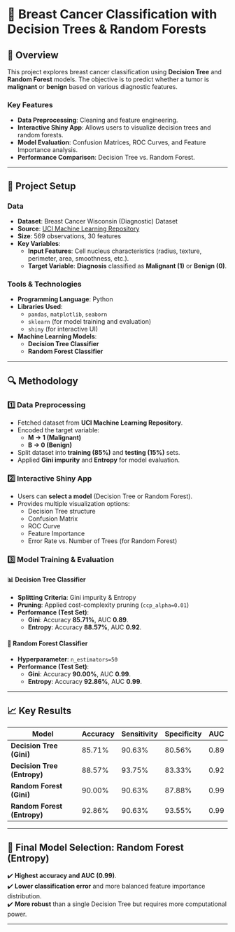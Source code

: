 # 🏥 Breast Cancer Classification with Decision Trees & Random Forests

## 📌 Overview  
This project explores breast cancer classification using **Decision Tree** and **Random Forest** models. The objective is to predict whether a tumor is **malignant** or **benign** based on various diagnostic features.

### **Key Features**  
- **Data Preprocessing**: Cleaning and feature engineering.
- **Interactive Shiny App**: Allows users to visualize decision trees and random forests.
- **Model Evaluation**: Confusion Matrices, ROC Curves, and Feature Importance analysis.
- **Performance Comparison**: Decision Tree vs. Random Forest.

---

## 📂 Project Setup  

### **Data**  
- **Dataset**: Breast Cancer Wisconsin (Diagnostic) Dataset  
- **Source**: [UCI Machine Learning Repository](https://archive.ics.uci.edu/dataset/17/breast+cancer+wisconsin+diagnostic)  
- **Size**: 569 observations, 30 features  
- **Key Variables**:  
  - **Input Features**: Cell nucleus characteristics (radius, texture, perimeter, area, smoothness, etc.).  
  - **Target Variable**: **Diagnosis** classified as **Malignant (1)** or **Benign (0)**.  

### **Tools & Technologies**
- **Programming Language**: Python  
- **Libraries Used**:
  - `pandas`, `matplotlib`, `seaborn`
  - `sklearn` (for model training and evaluation)
  - `shiny` (for interactive UI)
- **Machine Learning Models**:
  - **Decision Tree Classifier**
  - **Random Forest Classifier**

---

## 🔍 Methodology  

### **1️⃣ Data Preprocessing**
- Fetched dataset from **UCI Machine Learning Repository**.
- Encoded the target variable:  
  - **M → 1 (Malignant)**  
  - **B → 0 (Benign)**
- Split dataset into **training (85%)** and **testing (15%)** sets.
- Applied **Gini impurity** and **Entropy** for model evaluation.

### **2️⃣ Interactive Shiny App**
- Users can **select a model** (Decision Tree or Random Forest).  
- Provides multiple visualization options:
  - Decision Tree structure
  - Confusion Matrix
  - ROC Curve
  - Feature Importance
  - Error Rate vs. Number of Trees (for Random Forest)

### **3️⃣ Model Training & Evaluation**  

#### 📊 **Decision Tree Classifier**
- **Splitting Criteria**: Gini impurity & Entropy  
- **Pruning**: Applied cost-complexity pruning (`ccp_alpha=0.01`)  
- **Performance (Test Set)**:
  - **Gini**: Accuracy **85.71%**, AUC **0.89**.
  - **Entropy**: Accuracy **88.57%**, AUC **0.92**.

#### 📌 **Random Forest Classifier**
- **Hyperparameter**: `n_estimators=50`
- **Performance (Test Set)**:
  - **Gini**: Accuracy **90.00%**, AUC **0.99**.
  - **Entropy**: Accuracy **92.86%**, AUC **0.99**.

---

## 📈 Key Results  

| Model | Accuracy | Sensitivity | Specificity | AUC |  
|--------|------------|-------------|-------------|------|  
| **Decision Tree (Gini)** | 85.71% | 90.63% | 80.56% | 0.89 |  
| **Decision Tree (Entropy)** | 88.57% | 93.75% | 83.33% | 0.92 |  
| **Random Forest (Gini)** | 90.00% | 90.63% | 87.88% | 0.99 |  
| **Random Forest (Entropy)** | 92.86% | 90.63% | 93.55% | 0.99 |  

---

## 📌 Final Model Selection: **Random Forest (Entropy)**  
✔️ **Highest accuracy and AUC (0.99)**.  
✔️ **Lower classification error** and more balanced feature importance distribution.  
✔️ **More robust** than a single Decision Tree but requires more computational power.  

---

